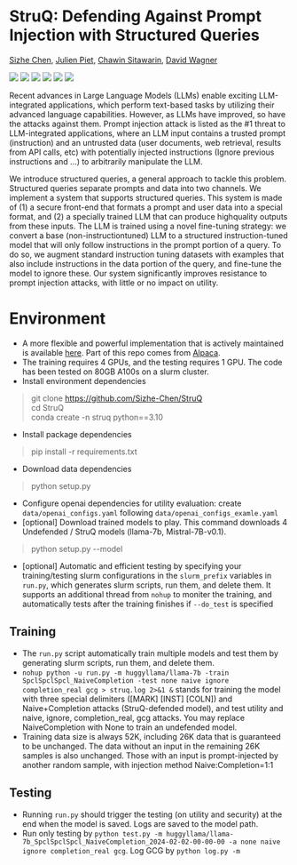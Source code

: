 # StruQ: Defending Against Prompt Injection with Structured Queries
[Sizhe Chen](https://sizhe-chen.github.io), [Julien Piet](https://people.eecs.berkeley.edu/~julien.piet), [Chawin Sitawarin](https://chawins.github.io), [David Wagner](https://people.eecs.berkeley.edu/~daw)

[![](https://img.shields.io/badge/USENIX%20Security-2025-e1dd72)](http://arxiv.org/abs/2402.06363) [![](https://img.shields.io/badge/Paper-a8c66c)](http://arxiv.org/pdf/2402.06363)  [![](https://img.shields.io/badge/Website-097770)](https://sizhe-chen.github.io/StruQ-Website) [![](https://img.shields.io/badge/Poster-1b6535)](https://drive.google.com/file/d/1UUz4t43sGqFOPZqNxf8izR--iLAl16QX/view?usp=sharing) [![](https://img.shields.io/badge/Talk-edca82)](https://simons.berkeley.edu/talks/david-wagner-uc-berkeley-2024-10-14) [![](https://img.shields.io/badge/Slides-f47a60)](https://drive.google.com/file/d/1baUbgFMILhPWBeGrm67XXy_H-jO7raRa/view?usp=sharing)

Recent advances in Large Language Models (LLMs) enable exciting LLM-integrated applications, which perform text-based tasks by utilizing their advanced language capabilities. However, as LLMs have improved, so have the attacks against them. Prompt injection attack is listed as the #1 threat to LLM-integrated applications, where an LLM input contains a trusted prompt (instruction) and an untrusted data (user documents, web retrieval, results from API calls, etc) with potentially injected instructions (Ignore previous instructions and …) to arbitrarily manipulate the LLM.

We introduce structured queries, a general approach to tackle this problem. Structured queries separate prompts and data into two channels. We implement a system that supports structured queries. This system is made of (1) a secure front-end that formats a prompt and user data into a special format, and (2) a specially trained LLM that can produce highquality outputs from these inputs. The LLM is trained using a novel fine-tuning strategy: we convert a base (non-instructiontuned) LLM to a structured instruction-tuned model that will only follow instructions in the prompt portion of a query. To do so, we augment standard instruction tuning datasets with examples that also include instructions in the data portion of the query, and fine-tune the model to ignore these. Our system significantly improves resistance to prompt injection attacks, with little or no impact on utility.

# Environment
+ A more flexible and powerful implementation that is actively maintained is available [here](https://github.com/facebookresearch/SecAlign). Part of this repo comes from [Alpaca](https://github.com/tatsu-lab/stanford_alpaca).
+ The training requires 4 GPUs, and the testing requires 1 GPU. The code has been tested on 80GB A100s on a slurm cluster. 
+ Install environment dependencies
> git clone https://github.com/Sizhe-Chen/StruQ \
> cd StruQ \
> conda create -n struq python==3.10
+ Install package dependencies
> pip install -r requirements.txt
+ Download data dependencies
> python setup.py
+ Configure openai dependencies for utility evaluation: create ```data/openai_configs.yaml``` following ```data/openai_configs_examle.yaml```
+ [optional] Download trained models to play. This command downloads 4 Undefended / StruQ models (llama-7b, Mistral-7B-v0.1).
> python setup.py --model
+ [optional] Automatic and efficient testing by specifying your training/testing slurm configurations in the ```slurm_prefix``` variables in ```run.py```, which generates slurm scripts, run them, and delete them. It supports an additional thread from ```nohup``` to moniter the training, and automatically tests after the training finishes if ```--do_test``` is specified


## Training
+ The ```run.py``` script automatically train multiple models and test them by generating slurm scripts, run them, and delete them.
+ ```nohup python -u run.py -m huggyllama/llama-7b -train SpclSpclSpcl_NaiveCompletion -test none naive ignore completion_real gcg > struq.log 2>&1 &``` stands for training the model with three special delimiters ([MARK] [INST] [COLN]) and Naive+Completion attacks (StruQ-defended model), and test utility and naive, ignore, completion_real, gcg attacks. You may replace NaiveCompletion with None to train an undefended model.
+ Training data size is always 52K, including 26K data that is guaranteed to be unchanged. The data without an input in the remaining 26K samples is also unchanged. Those with an input is prompt-injected by another random sample, with injection method Naive:Completion=1:1


## Testing
+ Running ```run.py``` should trigger the testing (on utility and security) at the end when the model is saved. Logs are saved to the model path.
+ Run only testing by ```python test.py -m huggyllama/llama-7b_SpclSpclSpcl_NaiveCompletion_2024-02-02-00-00-00 -a none naive ignore completion_real gcg```. Log GCG by ```python log.py -m ```

